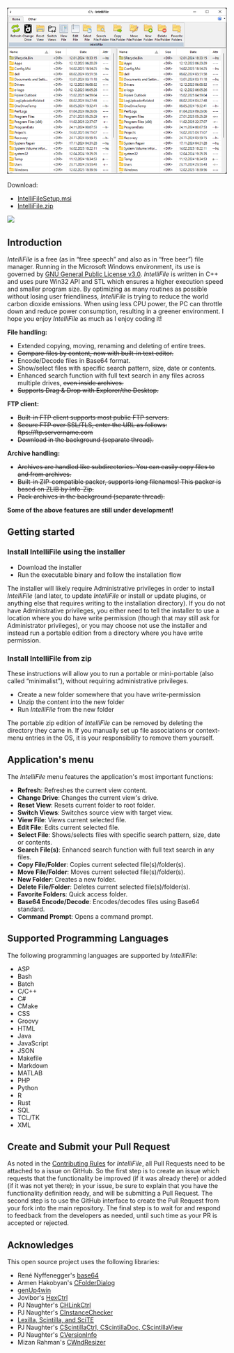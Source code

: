 ![IntelliFile.png](IntelliFile.png)

Download:
- [IntelliFileSetup.msi](https://www.moga.doctor/freeware/IntelliFileSetup.msi)
- [IntelliFile.zip](https://www.moga.doctor/freeware/IntelliFile.zip)

[<img src="https://api.gitsponsors.com/api/badge/img?id=453333610" height="20">](https://api.gitsponsors.com/api/badge/link?p=3xDIK7EEyP+36Xm5yQrhbGY5lHswfaLgNwoa6KVkHGXVzSlQATJzOX4we88x7J8Gl+600W4cpOY8qHg7DcoZWZj5jWuOIieBSA3ebLQyGwQ=)

## Introduction

_IntelliFile_ is a free (as in “free speech” and also as in “free beer”) file manager. Running in the Microsoft Windows environment, its use is governed by [GNU General Public License v3.0](https://www.gnu.org/licenses/gpl-3.0.html). _IntelliFile_ is written in C++ and uses pure Win32 API and STL which ensures a higher execution speed and smaller program size. By optimizing as many routines as possible without losing user friendliness, _IntelliFile_ is trying to reduce the world carbon dioxide emissions. When using less CPU power, the PC can throttle down and reduce power consumption, resulting in a greener environment. I hope you enjoy _IntelliFile_ as much as I enjoy coding it!

**File handling:**

- Extended copying, moving, renaming and deleting of entire trees.
- ~~Compare files by content, now with built-in text editor.~~
- Encode/Decode files in Base64 format.
- Show/select files with specific search pattern, size, date or contents.
- Enhanced search function with full text search in any files across multiple drives, ~~even inside archives.~~
- ~~Supports Drag & Drop with Explorer/the Desktop.~~

**FTP client:** 

- ~~Built-in FTP client supports most public FTP servers.~~
- ~~Secure FTP over SSL/TLS, enter the URL as follows: ftps://ftp.servername.com~~
- ~~Download in the background (separate thread).~~

**Archive handling:** 

- ~~Archives are handled like subdirectories. You can easily copy files to and from archives.~~
- ~~Built-in ZIP-compatible packer, supports long filenames! This packer is based on ZLIB by Info-Zip.~~
- ~~Pack archives in the background (separate thread).~~

**Some of the above features are still under development!**

## Getting started

### Install IntelliFile using the installer

- Download the installer
- Run the executable binary and follow the installation flow

The installer will likely require Administrative privileges in order to install _IntelliFile_ (and later, to update _IntelliFile_ or install or update plugins, or anything else that requires writing to the installation directory). If you do not have Administrative privileges, you either need to tell the installer to use a location where you do have write permission (though that may still ask for Administrator privileges), or you may choose not use the installer and instead run a portable edition from a directory where you have write permission.

### Install IntelliFile from zip

These instructions will allow you to run a portable or mini-portable (also called “minimalist”), without requiring administrative privileges.

- Create a new folder somewhere that you have write-permission
- Unzip the content into the new folder
- Run _IntelliFile_ from the new folder

The portable zip edition of _IntelliFile_ can be removed by deleting the directory they came in. If you manually set up file associations or context-menu entries in the OS, it is your responsibility to remove them yourself.

## Application's menu

The _IntelliFile_ menu features the application's most important functions:

- **Refresh**: Refreshes the current view content.
- **Change Drive**: Changes the current view's drive.
- **Reset View**: Resets current folder to root folder.
- **Switch Views**: Switches source view with target view.
- **View File**: Views current selected file.
- **Edit File**: Edits current selected file.
- **Select File**: Shows/selects files with specific search pattern, size, date or contents.
- **Search File(s)**: Enhanced search function with full text search in any files.
- **Copy File/Folder**: Copies current selected file(s)/folder(s).
- **Move File/Folder**: Moves current selected file(s)/folder(s).
- **New Folder**: Creates a new folder.
- **Delete File/Folder**: Deletes current selected file(s)/folder(s).
- **Favorite Folders**: Quick access folder.
- **Base64 Encode/Decode**: Encodes/decodes files using Base64 standard.
- **Command Prompt**: Opens a command prompt.

## Supported Programming Languages

The following programming languages are supported by _IntelliFile_:

- ASP
- Bash
- Batch
- C/C++
- C#
- CMake
- CSS
- Groovy
- HTML
- Java
- JavaScript
- JSON
- Makefile
- Markdown
- MATLAB
- PHP
- Python
- R
- Rust
- SQL
- TCL/TK
- XML

## Create and Submit your Pull Request

As noted in the [Contributing Rules](https://github.com/mihaimoga/IntelliFile/blob/main/CONTRIBUTING.md) for _IntelliFile_, all Pull Requests need to be attached to a issue on GitHub. So the first step is to create an issue which requests that the functionality be improved (if it was already there) or added (if it was not yet there); in your issue, be sure to explain that you have the functionality definition ready, and will be submitting a Pull Request. The second step is to use the GitHub interface to create the Pull Request from your fork into the main repository. The final step is to wait for and respond to feedback from the developers as needed, until such time as your PR is accepted or rejected.

## Acknowledges

This open source project uses the following libraries:

- René Nyffenegger's [base64](https://github.com/ReneNyffenegger/cpp-base64)
- Armen Hakobyan's [CFolderDialog](https://www.codeproject.com/Articles/2024/CFolderDialog-Selecting-Folders)
- [genUp4win](https://github.com/mihaimoga/genUp4win)
- Jovibor's [HexCtrl](https://github.com/jovibor/HexCtrl)
- PJ Naughter's [CHLinkCtrl](https://www.naughter.com/hlinkctrl.html)
- PJ Naughter's [CInstanceChecker](https://www.naughter.com/sinstance.html)
- [Lexilla, Scintilla, and SciTE](https://www.scintilla.org/)
- PJ Naughter's [CScintillaCtrl, CScintillaDoc, CScintillaView](https://www.naughter.com/scintilla.html)
- PJ Naughter's [CVersionInfo](https://www.naughter.com/versioninfo.html)
- Mizan Rahman's [CWndResizer](https://www.codeproject.com/Articles/125068/MFC-C-Helper-Class-for-Window-Resizing)
